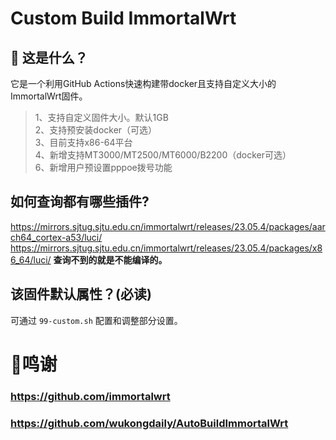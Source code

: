 # Custom Build ImmortalWrt

## 🤔 这是什么？
它是一个利用GitHub Actions快速构建带docker且支持自定义大小的ImmortalWrt固件。

> 1、支持自定义固件大小。默认1GB <br>
> 2、支持预安装docker（可选）<br>
> 3、目前支持x86-64平台<br>
> 4、新增支持MT3000/MT2500/MT6000/B2200（docker可选）<br>
> 6、新增用户预设置pppoe拨号功能<br>


## 如何查询都有哪些插件?
https://mirrors.sjtug.sjtu.edu.cn/immortalwrt/releases/23.05.4/packages/aarch64_cortex-a53/luci/ <br>
https://mirrors.sjtug.sjtu.edu.cn/immortalwrt/releases/23.05.4/packages/x86_64/luci/ 
**查询不到的就是不能编译的。**

## 该固件默认属性？(必读)
可通过 `99-custom.sh` 配置和调整部分设置。

# 🌟鸣谢
### https://github.com/immortalwrt
### https://github.com/wukongdaily/AutoBuildImmortalWrt
